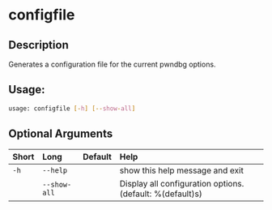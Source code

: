 



# configfile

## Description


Generates a configuration file for the current pwndbg options.
## Usage:


```bash
usage: configfile [-h] [--show-all]

```
## Optional Arguments

|Short|Long|Default|Help|
| :--- | :--- | :--- | :--- |
|`-h`|`--help`||show this help message and exit|
||`--show-all`||Display all configuration options. (default: %(default)s)|
